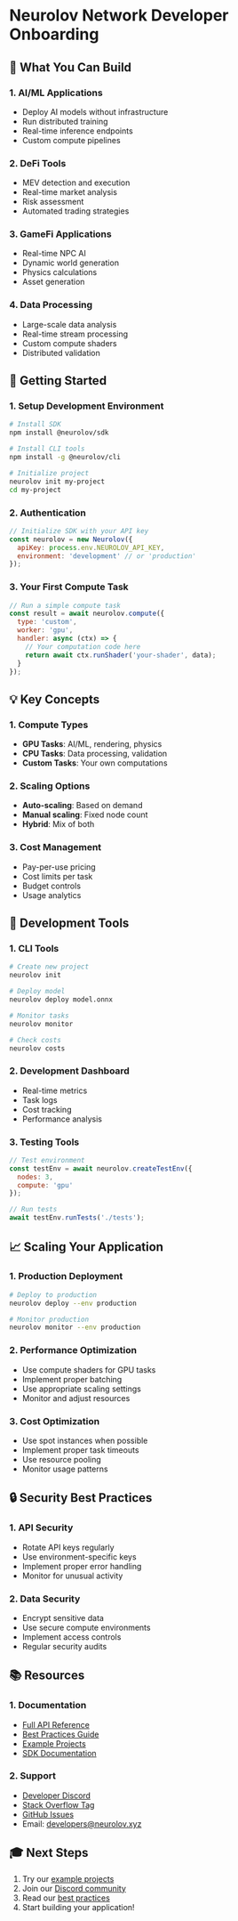 # Neurolov Network Developer Onboarding

## 🎯 What You Can Build

### 1. AI/ML Applications
- Deploy AI models without infrastructure
- Run distributed training
- Real-time inference endpoints
- Custom compute pipelines

### 2. DeFi Tools
- MEV detection and execution
- Real-time market analysis
- Risk assessment
- Automated trading strategies

### 3. GameFi Applications
- Real-time NPC AI
- Dynamic world generation
- Physics calculations
- Asset generation

### 4. Data Processing
- Large-scale data analysis
- Real-time stream processing
- Custom compute shaders
- Distributed validation

## 🚀 Getting Started

### 1. Setup Development Environment

```bash
# Install SDK
npm install @neurolov/sdk

# Install CLI tools
npm install -g @neurolov/cli

# Initialize project
neurolov init my-project
cd my-project
```

### 2. Authentication

```javascript
// Initialize SDK with your API key
const neurolov = new Neurolov({
  apiKey: process.env.NEUROLOV_API_KEY,
  environment: 'development' // or 'production'
});
```

### 3. Your First Compute Task

```javascript
// Run a simple compute task
const result = await neurolov.compute({
  type: 'custom',
  worker: 'gpu',
  handler: async (ctx) => {
    // Your computation code here
    return await ctx.runShader('your-shader', data);
  }
});
```

## 💡 Key Concepts

### 1. Compute Types
- **GPU Tasks**: AI/ML, rendering, physics
- **CPU Tasks**: Data processing, validation
- **Custom Tasks**: Your own computations

### 2. Scaling Options
- **Auto-scaling**: Based on demand
- **Manual scaling**: Fixed node count
- **Hybrid**: Mix of both

### 3. Cost Management
- Pay-per-use pricing
- Cost limits per task
- Budget controls
- Usage analytics

## 🔧 Development Tools

### 1. CLI Tools
```bash
# Create new project
neurolov init

# Deploy model
neurolov deploy model.onnx

# Monitor tasks
neurolov monitor

# Check costs
neurolov costs
```

### 2. Development Dashboard
- Real-time metrics
- Task logs
- Cost tracking
- Performance analysis

### 3. Testing Tools
```javascript
// Test environment
const testEnv = await neurolov.createTestEnv({
  nodes: 3,
  compute: 'gpu'
});

// Run tests
await testEnv.runTests('./tests');
```

## 📈 Scaling Your Application

### 1. Production Deployment
```bash
# Deploy to production
neurolov deploy --env production

# Monitor production
neurolov monitor --env production
```

### 2. Performance Optimization
- Use compute shaders for GPU tasks
- Implement proper batching
- Use appropriate scaling settings
- Monitor and adjust resources

### 3. Cost Optimization
- Use spot instances when possible
- Implement proper task timeouts
- Use resource pooling
- Monitor usage patterns

## 🔒 Security Best Practices

### 1. API Security
- Rotate API keys regularly
- Use environment-specific keys
- Implement proper error handling
- Monitor for unusual activity

### 2. Data Security
- Encrypt sensitive data
- Use secure compute environments
- Implement access controls
- Regular security audits

## 📚 Resources

### 1. Documentation
- [Full API Reference](https://docs.neurolov.xyz/api)
- [Best Practices Guide](https://docs.neurolov.xyz/best-practices)
- [Example Projects](https://github.com/neurolov/examples)
- [SDK Documentation](https://docs.neurolov.xyz/sdk)

### 2. Support
- [Developer Discord](https://discord.gg/neurolov)
- [Stack Overflow Tag](https://stackoverflow.com/questions/tagged/neurolov)
- [GitHub Issues](https://github.com/neurolov/neurolov/issues)
- Email: developers@neurolov.xyz

## 🎓 Next Steps

1. Try our [example projects](../examples)
2. Join our [Discord community](https://discord.gg/neurolov)
3. Read our [best practices](https://docs.neurolov.xyz/best-practices)
4. Start building your application!
